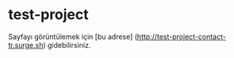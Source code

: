 # test-project

Sayfayı görüntülemek için [bu adrese] (http://test-project-contact-tr.surge.sh) gidebilirsiniz.